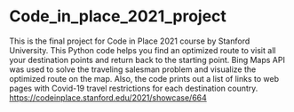 # Code_in_place_2021_project

This is the final project for Code in Place 2021 course by Stanford University. This Python code helps you find
an optimized route to visit all your destination points and return back to the starting point. Bing Maps API was
used to solve the traveling salesman problem and visualize the optimized route on the map. Also, the code prints
out a list of links to web pages with Covid-19 travel restrictions for each destination country. 
https://codeinplace.stanford.edu/2021/showcase/664